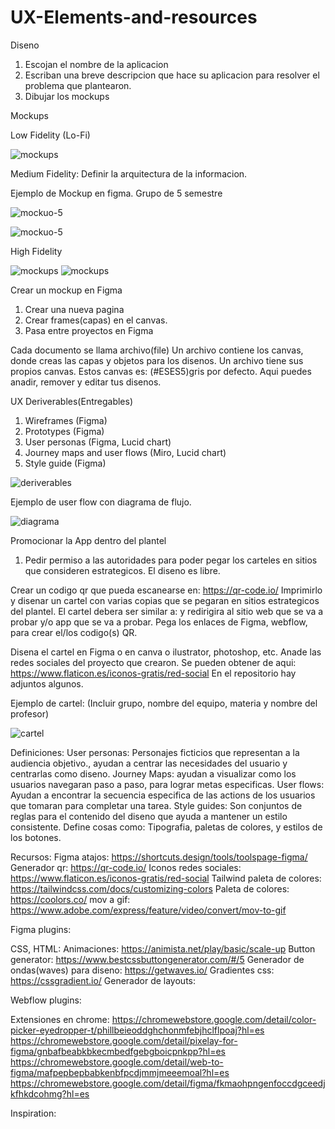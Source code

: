 # UX-Elements-and-resources

Diseno
1. Escojan el nombre de la aplicacion
2. Escriban una breve descripcion que hace su aplicacion para resolver el problema que plantearon.
3. Dibujar los mockups
   
Mockups

Low Fidelity (Lo-Fi)

![mockups](./imag/wireframe.png)

Medium Fidelity: Definir la arquitectura de la informacion.

Ejemplo de Mockup en figma. Grupo de 5 semestre

![mockuo-5](./imag/figma1.jpeg)

![mockuo-5](./imag/figma2.jpeg)


High Fidelity

![mockups](./imag/mockup1.png)
![mockups](./imag/mockup2.png)

Crear un mockup en Figma
1. Crear una nueva pagina
2. Crear frames(capas) en el canvas.
3. Pasa entre proyectos en Figma

Cada documento se llama archivo(file)
Un archivo contiene los canvas, donde creas las capas y objetos para los disenos.
Un archivo tiene sus propios canvas. Estos canvas es: (#ESES5)gris por defecto. Aqui puedes anadir, remover y editar tus disenos.

UX Deriverables(Entregables)
1. Wireframes (Figma)
2. Prototypes (Figma)
3. User personas
   (Figma, Lucid chart)
5. Journey maps and user flows
   (Miro, Lucid chart)
6. Style guide (Figma)

![deriverables](./imag/deriverables.png)

Ejemplo de user flow con diagrama de flujo.

![diagrama](./imag/lucid-diagrama.png)

Promocionar la App dentro del plantel
1. Pedir permiso a las autoridades para poder pegar los carteles en sitios que consideren estrategicos. El diseno es libre.
   
Crear un codigo qr que pueda escanearse en: https://qr-code.io/ 
Imprimirlo y disenar un cartel con varias copias que se pegaran en sitios estrategicos del plantel.
El cartel debera ser similar a: 
y redirigira al sitio web que se va a probar y/o app que se va a probar.
Pega los enlaces de Figma, webflow, para crear el/los codigo(s) QR.

Disena el cartel en Figma o en canva o ilustrator, photoshop, etc.
Anade las redes sociales del proyecto que crearon.
Se pueden obtener de aqui: https://www.flaticon.es/iconos-gratis/red-social
En el repositorio hay adjuntos algunos.

Ejemplo de cartel: (Incluir grupo, nombre del equipo, materia y nombre del profesor)

![cartel](./imag/cartel.png)

Definiciones:
User personas: Personajes ficticios que representan a la audiencia objetivo., ayudan a centrar las necesidades del usuario y centrarlas como diseno.
Journey Maps: ayudan a visualizar como los usuarios navegaran paso a paso, para lograr metas especificas.
User flows: Ayudan a encontrar la secuencia especifica de las actions de los usuarios que tomaran para completar una tarea.
Style guides: Son conjuntos de reglas para el contenido del diseno que ayuda a mantener un estilo consistente. Define cosas como: Tipografia, paletas de colores, y estilos de los botones.

Recursos:
Figma atajos: https://shortcuts.design/tools/toolspage-figma/ 
Generador qr: https://qr-code.io/
Iconos redes sociales: https://www.flaticon.es/iconos-gratis/red-social
Tailwind paleta de colores: https://tailwindcss.com/docs/customizing-colors
Paleta de colores: https://coolors.co/
mov a gif: https://www.adobe.com/express/feature/video/convert/mov-to-gif

Figma plugins:

CSS, HTML:
Animaciones: https://animista.net/play/basic/scale-up
Button generator: https://www.bestcssbuttongenerator.com/#/5
Generador de ondas(waves) para diseno: https://getwaves.io/ 
Gradientes css: https://cssgradient.io/
Generador de layouts: 

Webflow plugins:

Extensiones en chrome:
https://chromewebstore.google.com/detail/color-picker-eyedropper-t/phillbeieoddghchonmfebjhclflpoaj?hl=es 
https://chromewebstore.google.com/detail/pixelay-for-figma/gnbafbeabkbkecmbedfgebgboicpnkpp?hl=es
https://chromewebstore.google.com/detail/web-to-figma/mafpepbepbabkenbfpcdjmmjmeeemoal?hl=es
https://chromewebstore.google.com/detail/figma/fkmaohpngenfoccdgceedjkfhkdcohmg?hl=es

Inspiration: 


